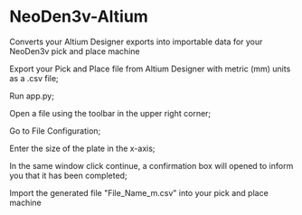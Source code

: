 # NeoDen3v-Altium
Converts your Altium Designer exports into importable data for your NeoDen3v pick and place machine

Export your Pick and Place file from Altium Designer with metric (mm) units as a .csv file;

Run app.py;

Open a file using the toolbar in the upper right corner;

Go to File Configuration;

Enter the size of the plate in the x-axis;

In the same window click continue, a confirmation box will opened to inform you that it has been completed;

Import the generated file "File_Name_m.csv" into your pick and place machine
